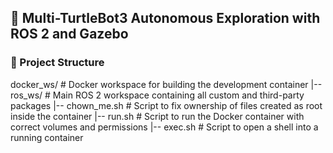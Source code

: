## 🤖 Multi-TurtleBot3 Autonomous Exploration with ROS 2 and Gazebo

### 📁 Project Structure
docker_ws/                 # Docker workspace for building the development container
|-- ros_ws/                # Main ROS 2 workspace containing all custom and third-party packages
|-- chown_me.sh            # Script to fix ownership of files created as root inside the container
|-- run.sh                 # Script to run the Docker container with correct volumes and permissions
|-- exec.sh                # Script to open a shell into a running container
